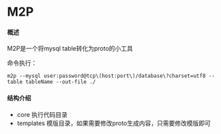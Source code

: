 # M2P

#### 概述

M2P是一个将mysql table转化为proto的小工具

命令执行：

    m2p --mysql user:password@tcp\(host:port\)/database\?charset=utf8 --table tableName --out-file ./

#### 结构介绍

- core 执行代码目录
- templates 模版目录，如果需要修改proto生成内容，只需要修改模版即可